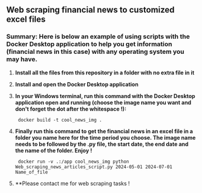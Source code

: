 ## Web scraping financial news to customized excel files

### Summary: Here is below an example of using scripts with the Docker Desktop application to help you get information (financial news in this case) with any operating system you may have.

1. **Install all the files from this repository in a folder with no extra file in it**

2. **Install and open the Docker Desktop application**

3. **In your Windows terminal, run this command with the Docker Desktop application open and running (choose the image name you want and don't forget the dot after the whitespace !):**

        docker build -t cool_news_img .

4. **Finally run this command to get the financial news in an excel file in a folder you name here for the time period you choose. The image name needs to be followed by the .py file, the start date, the end date and the name of the folder. Enjoy !**

        docker run -v .:/app cool_news_img python Web_scraping_news_articles_script.py 2024-05-01 2024-07-01 Name_of_file

5. **Please contact me for web scraping tasks !
